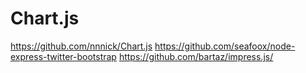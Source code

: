# Chart.js
https://github.com/nnnick/Chart.js
https://github.com/seafoox/node-express-twitter-bootstrap
https://github.com/bartaz/impress.js/
